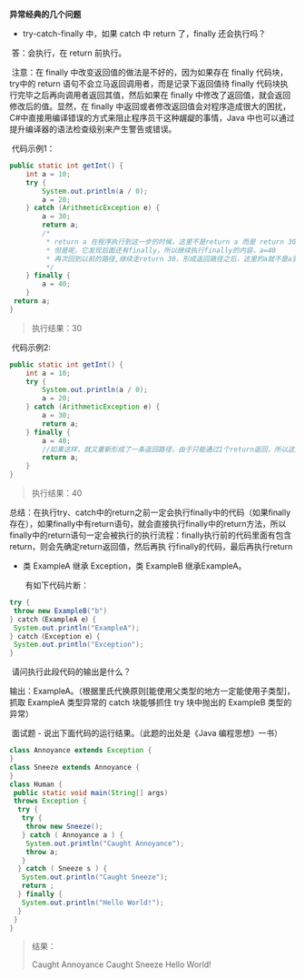 **异常经典的几个问题**

-  try-catch-finally 中，如果 catch 中 return 了，finally 还会执行吗？

  ​    答：会执行，在 return 前执行。

  ​	注意：在 finally 中改变返回值的做法是不好的，因为如果存在 finally 代码块，try中的 return 语句不会立马返回调用者，而是记录下返回值待 finally 代码块执行完毕之后再向调用者返回其值，然后如果在 finally 中修改了返回值，就会返回修改后的值。显然，在 finally 中返回或者修改返回值会对程序造成很大的困扰，C#中直接用编译错误的方式来阻止程序员干这种龌龊的事情，Java 中也可以通过提升编译器的语法检查级别来产生警告或错误。

  ​	代码示例1：

```java
public static int getInt() {
    int a = 10;
    try {
        System.out.println(a / 0);
        a = 20;
    } catch (ArithmeticException e) {
        a = 30;
        return a;
        /*
         * return a 在程序执行到这一步的时候，这里不是return a 而是 return 30；这个返回路径就形成了
         * 但是呢，它发现后面还有finally，所以继续执行finally的内容，a=40
         * 再次回到以前的路径,继续走return 30，形成返回路径之后，这里的a就不是a变量了，而是常量30
         */
    } finally {
        a = 40;
    }
 return a;
}
```

> 执行结果：30

​		代码示例2:

```java
public static int getInt() {
    int a = 10;
    try {
        System.out.println(a / 0);
        a = 20;
    } catch (ArithmeticException e) {
        a = 30;
        return a;
    } finally {
        a = 40;
        //如果这样，就又重新形成了一条返回路径，由于只能通过1个return返回，所以这里直接返回40
        return a; 
    }
}
```

> 执行结果：40

​		总结：在执⾏try、catch中的return之前⼀定会执⾏finally中的代码（如果finally存在），如果finally中有return语句，就会直接执⾏finally中的return⽅法，所以finally中的return语句⼀定会被执⾏的
​		执⾏流程：finally执⾏前的代码⾥⾯有包含return，则会先确定return返回值，然后再执
⾏finally的代码，最后再执⾏return

- 类 ExampleA 继承 Exception，类 ExampleB 继承ExampleA。

  ​	有如下代码片断：

```java
try {
 throw new ExampleB("b")
} catch（ExampleA e）{
 System.out.println("ExampleA");
} catch（Exception e）{
 System.out.println("Exception");
}
```

​		请问执行此段代码的输出是什么？

​		输出：ExampleA。（根据里氏代换原则[能使用父类型的地方一定能使用子类型]，抓取 ExampleA 类型异常的 catch 块能够抓住 try 块中抛出的 ExampleB 类型的异常）

​		面试题 - 说出下面代码的运行结果。（此题的出处是《Java 编程思想》一书）

```java
class Annoyance extends Exception {
}
class Sneeze extends Annoyance {
}
class Human {
 public static void main(String[] args)
 throws Exception {
  try {
   try {
    throw new Sneeze();
   } catch ( Annoyance a ) {
    System.out.println("Caught Annoyance");
    throw a;
   }
  } catch ( Sneeze s ) {
   System.out.println("Caught Sneeze");
   return ;
  } finally {
   System.out.println("Hello World!");
  }
 }
}
```

> 结果：
>
> Caught Annoyance
> Caught Sneeze
> Hello World!